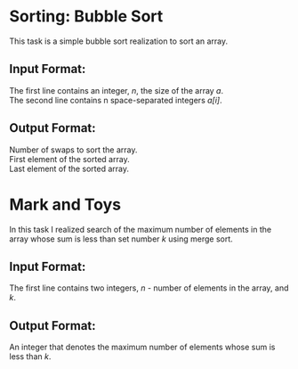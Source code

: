 # Sorting: Bubble Sort
This task is a simple bubble sort realization to sort an array.

## Input Format:  
The first line contains an integer, _n_, the size of the array _a_.  
The second line contains n space-separated integers _a[i]_.  

## Output Format:  
Number of swaps to sort the array.  
First element of the sorted array.  
Last element of the sorted array.  

# Mark and Toys
In this task I realized search of the maximum number of elements in the array whose sum is less than set number _k_ using merge sort.  

## Input Format:
The first line contains two integers, _n_ - number of elements in the array, and _k_.  

## Output Format:
An integer that denotes the maximum number of elements whose sum is less than _k_.  
